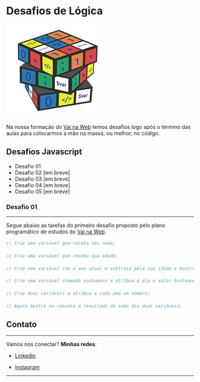 # Desafios de Lógica

<img src="assets/img/logica de programação.png">

Na nossa formação do [Vai na Web](https://www.vainaweb.com.br/) temos desafios logo após o término das aulas para colocarmos a mão na massa, ou melhor, no código.

## Desafios Javascript
- Desafio 01
- Desafio 02 [em breve]
- Desafio 03 [em breve]
- Desafio 04 [em breve]
- Desafio 05 [em breve]

### Desafio 01
---
Segue abaixo as tarefas do primeiro desafio proposto pelo plano programático de estudos do [Vai na Web](https://www.vainaweb.com.br/).

```js
// Crie uma variável que receba seu nome;

// Crie uma variável que receba sua idade;

// Crie uma variável com o ano atual e subtraia pela sua idade e mostre no console a mensagem "Meu ano de nascimento é...";

// Crie uma variável chamada souhumano e atribua à ela o valor booleano que representa verdadeiro;

// Crie duas variáveis e atribua a cada uma um número;

// Agora mostre no console o resultado da soma das duas variáveis;
```

## Contato

---
Vamos nos conectar? **Minhas redes**:

- [Linkedin](https://www.linkedin.com/in/devrodrigosousa/)

- [Instagram](https://www.instagram.com/devrodrigosousa/)

---